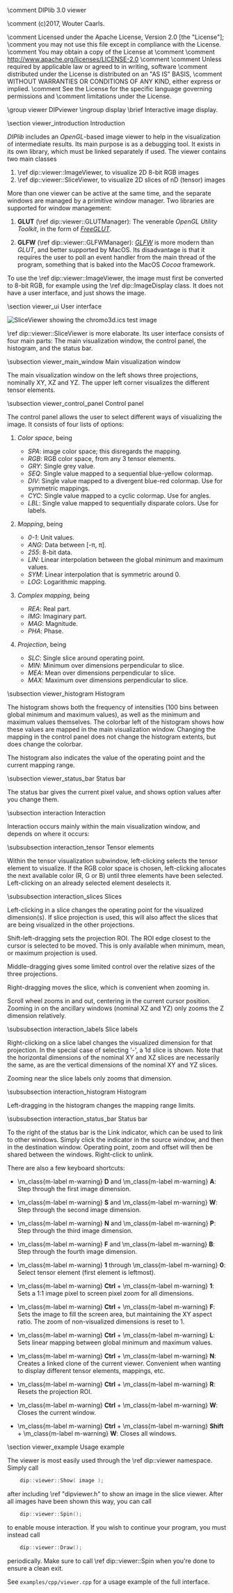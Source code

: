 \comment DIPlib 3.0 viewer

\comment (c)2017, Wouter Caarls.

\comment Licensed under the Apache License, Version 2.0 [the "License"];
\comment you may not use this file except in compliance with the License.
\comment You may obtain a copy of the License at
\comment
\comment    http://www.apache.org/licenses/LICENSE-2.0
\comment
\comment Unless required by applicable law or agreed to in writing, software
\comment distributed under the License is distributed on an "AS IS" BASIS,
\comment WITHOUT WARRANTIES OR CONDITIONS OF ANY KIND, either express or implied.
\comment See the License for the specific language governing permissions and
\comment limitations under the License.


\group viewer DIPviewer
\ingroup display
\brief Interactive image display.

\section viewer_introduction Introduction

*DIPlib* includes an *OpenGL*-based image viewer to help in the visualization
of intermediate results. Its main purpose is as a debugging tool. It exists
in its own library, which must be linked separately if used. The
viewer contains two main classes

1. \ref dip::viewer::ImageViewer, to visualize 2D 8-bit RGB images
2. \ref dip::viewer::SliceViewer, to visualize 2D slices of nD (tensor) images

More than one viewer can be active at the same time, and the separate
windows are managed by a primitive window manager. Two libraries are
supported for window management:

1. **GLUT** (\ref dip::viewer::GLUTManager):
   The venerable *OpenGL Utility Toolkit*, in the form of
   [*FreeGLUT*](http://freeglut.sourceforge.net).

2. **GLFW** (\ref dip::viewer::GLFWManager):
   [*GLFW*](http://www.glfw.org/) is more modern than *GLUT*, and better supported
   by MacOS. Its disadvantage is that it requires the user to poll an event handler
   from the main thread of the program, something that is baked into the MacOS
   *Cocoa* framework.

To use the \ref dip::viewer::ImageViewer, the image must first be converted to 8-bit RGB,
for example using the \ref dip::ImageDisplay class. It does not have a user
interface, and just shows the image.

\section viewer_ui User interface

![SliceViewer showing the chromo3d.ics test image](viewer.png)

\ref dip::viewer::SliceViewer is more elaborate. Its user interface consists of four
main parts: The main visualization window, the control panel, the histogram,
and the status bar.

\subsection viewer_main_window Main visualization window

  The main visualization window on the left shows three projections,
  nominally XY, XZ and YZ. The upper left corner visualizes the different
  tensor elements.

\subsection viewer_control_panel Control panel

  The control panel allows the user to select different ways of visualizing
  the image. It consists of four lists of options:

  1. *Color space*, being

     - *SPA*: image color space; this disregards the mapping.
     - *RGB*: RGB color space, from any 3 tensor elements.
     - *GRY*: Single grey value.
     - *SEQ*: Single value mapped to a sequential blue-yellow colormap.
     - *DIV*: Single value mapped to a divergent blue-red colormap. Use for symmetric mappings.
     - *CYC*: Single value mapped to a cyclic colormap. Use for angles.
     - *LBL*: Single value mapped to sequentially disparate colors. Use for labels.

  2. *Mapping*, being

     - *0-1*: Unit values.
     - *ANG*: Data between [-&pi;, &pi;].
     - *255*: 8-bit data.
     - *LIN*: Linear interpolation between the global minimum and maximum values.
     - *SYM*: Linear interpolation that is symmetric around 0.
     - *LOG*: Logarithmic mapping.

  3. *Complex mapping*, being

     - *REA*: Real part.
     - *IMG*: Imaginary part.
     - *MAG*: Magnitude.
     - *PHA*: Phase.

  4. *Projection*, being

     - *SLC*: Single slice around operating point.
     - *MIN*: Minimum over dimensions perpendicular to slice.
     - *MEA*: Mean over dimensions perpendicular to slice.
     - *MAX*: Maximum over dimensions perpendicular to slice.

\subsection viewer_histogram Histogram

  The histogram shows both the frequency of intensities (100 bins between
  global minimum and maximum values), as well as the minimum and maximum
  values themselves. The colorbar left of the histogram shows how these
  values are mapped in the main visualization window. Changing the mapping
  in the control panel does not change the histogram extents, but does
  change the colorbar.

  The histogram also indicates the value of the operating point and the
  current mapping range.

\subsection viewer_status_bar Status bar

  The status bar gives the current pixel value, and shows option values
  after you change them.

\subsection interaction Interaction

Interaction occurs mainly within the main visualization window, and depends
on where it occurs:

\subsubsection interaction_tensor Tensor elements

Within the tensor visualization subwindow, left-clicking selects the
tensor element to visualize. If the RGB color space is chosen,
left-clicking allocates the next available color (R, G or B) until three
elements have been selected. Left-clicking on an already selected element
deselects it.

\subsubsection interaction_slices Slices

Left-clicking in a slice changes the operating point for the visualized
dimension(s). If slice projection is used, this will also affect the
slices that are being visualized in the other projections.

Shift-left-dragging sets the projection ROI. The ROI edge closest to the
cursor is selected to be moved. This is only available when minimum, mean,
or maximum projection is used.

Middle-dragging gives some limited control over the relative sizes of the
three projections.

Right-dragging moves the slice, which is convenient when zooming in.

Scroll wheel zooms in and out, centering in the current cursor position.
Zooming in on the ancillary windows (nominal XZ and YZ) only zooms the Z
dimension relatively.

\subsubsection interaction_labels Slice labels

Right-clicking on a slice label changes the visualized dimension for that
projection. In the special case of selecting '-', a 1d slice is shown.
Note that the horizontal dimensions of the nominal XY and XZ slices are
necessarily the same, as are the vertical dimensions of the nominal XY and
YZ slices.

Zooming near the slice labels only zooms that dimension.

\subsubsection interaction_histogram Histogram

Left-dragging in the histogram changes the mapping range limits.

\subsubsection interaction_status_bar Status bar

To the right of the status bar is the Link indicator, which can be used to link
to other windows. Simply click the indicator in the source window, and
then in the destination window. Operating point, zoom and offset will then be
shared between the windows. Right-click to unlink.

There are also a few keyboard shortcuts:

- \m_class{m-label m-warning} **D** and \m_class{m-label m-warning} **A**:
  Step through the first image dimension.

- \m_class{m-label m-warning} **S** and \m_class{m-label m-warning} **W**:
  Step through the second image dimension.

- \m_class{m-label m-warning} **N** and \m_class{m-label m-warning} **P**:
  Step through the third image dimension.

- \m_class{m-label m-warning} **F** and \m_class{m-label m-warning} **B**:
  Step through the fourth image dimension.

- \m_class{m-label m-warning} **1** through \m_class{m-label m-warning} **0**:
  Select tensor element (first element is leftmost).

- \m_class{m-label m-warning} **Ctrl** + \m_class{m-label m-warning} **1**:
  Sets a 1:1 image pixel to screen pixel zoom for all dimensions.

- \m_class{m-label m-warning} **Ctrl** + \m_class{m-label m-warning} **F**:
  Sets the image to fill the screen area, but maintaining the XY aspect
  ratio. The zoom of non-visualized dimensions is reset to 1.

- \m_class{m-label m-warning} **Ctrl** + \m_class{m-label m-warning} **L**:
  Sets linear mapping between global minimum and maximum values.

- \m_class{m-label m-warning} **Ctrl** + \m_class{m-label m-warning} **N**:
  Creates a linked clone of the current viewer. Convenient when wanting to
  display different tensor elements, mappings, etc.

- \m_class{m-label m-warning} **Ctrl** + \m_class{m-label m-warning} **R**:
  Resets the projection ROI.

- \m_class{m-label m-warning} **Ctrl** + \m_class{m-label m-warning} **W**:
  Closes the current window.

- \m_class{m-label m-warning} **Ctrl** + \m_class{m-label m-warning} **Shift** + \m_class{m-label m-warning} **W**:
  Closes all windows.

\section viewer_example Usage example

The viewer is most easily used through the \ref dip::viewer namespace. Simply
call

```cpp
    dip::viewer::Show( image );
```

after including \ref "dipviewer.h" to show an image in the slice viewer. After
all images have been shown this way, you can call

```cpp
    dip::viewer::Spin();
```

to enable mouse interaction. If you wish to continue your program, you must
instead call

```cpp
    dip::viewer::Draw();
```

periodically. Make sure to call \ref dip::viewer::Spin when you're done to
ensure a clean exit.

See `examples/cpp/viewer.cpp` for a usage example of the full interface.
